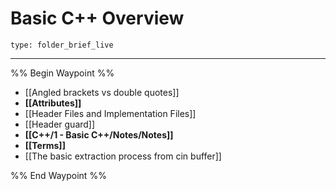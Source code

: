 # Basic C++ Overview
 
```ccard
type: folder_brief_live
```
 
---

%% Begin Waypoint %%
- [[Angled brackets vs double quotes]]
- **[[Attributes]]**
- [[Header Files and Implementation Files]]
- [[Header guard]]
- **[[C++/1 - Basic C++/Notes/Notes]]**
- **[[Terms]]**
- [[The basic extraction process from cin buffer]]

%% End Waypoint %%
